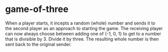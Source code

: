 # game-of-three
When a player starts, it incepts a random (whole) number and sends it to the second player as an approach to starting the game. The receiving player can now always choose between adding one of {-1, 0, 1} to get to a number that is divisible by 3. Divide it by three. The resulting whole number is then sent back to the original sender.
